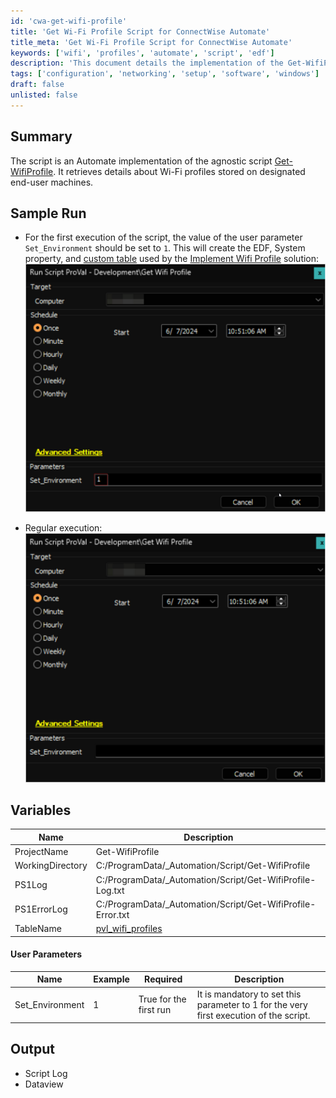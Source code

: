 ```yaml
---
id: 'cwa-get-wifi-profile'
title: 'Get Wi-Fi Profile Script for ConnectWise Automate'
title_meta: 'Get Wi-Fi Profile Script for ConnectWise Automate'
keywords: ['wifi', 'profiles', 'automate', 'script', 'edf']
description: 'This document details the implementation of the Get-WifiProfile script within ConnectWise Automate, providing instructions on its execution, required parameters, and output generated, including log files and data views.'
tags: ['configuration', 'networking', 'setup', 'software', 'windows']
draft: false
unlisted: false
---
```

## Summary

The script is an Automate implementation of the agnostic script [Get-WifiProfile](https://proval.itglue.com/DOC-5078775-16088529). It retrieves details about Wi-Fi profiles stored on designated end-user machines.

## Sample Run

- For the first execution of the script, the value of the user parameter `Set_Environment` should be set to `1`. This will create the EDF, System property, and [custom table](https://proval.itglue.com/5078775/docs/12979849) used by the [Implement Wifi Profile](https://proval.itglue.com/DOC-5078775-16111352) solution:  
  ![Sample Run Image 1](../../../static/img/Get-Wifi-Profile/image_1.png)  

- Regular execution:  
  ![Sample Run Image 2](../../../static/img/Get-Wifi-Profile/image_2.png)  

## Variables

| Name               | Description                                          |
|--------------------|------------------------------------------------------|
| ProjectName        | Get-WifiProfile                                      |
| WorkingDirectory    | C:/ProgramData/_Automation/Script/Get-WifiProfile   |
| PS1Log             | C:/ProgramData/_Automation/Script/Get-WifiProfile-Log.txt |
| PS1ErrorLog        | C:/ProgramData/_Automation/Script/Get-WifiProfile-Error.txt |
| TableName          | [pvl_wifi_profiles](https://proval.itglue.com/DOC-5078775-12979849) |

#### User Parameters

| Name               | Example | Required              | Description                                                                 |
|--------------------|---------|-----------------------|-----------------------------------------------------------------------------|
| Set_Environment     | 1       | True for the first run | It is mandatory to set this parameter to 1 for the very first execution of the script. |

## Output

- Script Log
- Dataview



